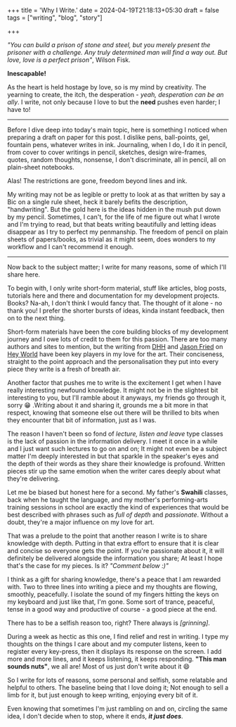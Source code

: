 +++
title = 'Why I Write.'
date = 2024-04-19T21:18:13+05:30
draft = false
tags = ["writing", "blog", "story"]

+++

_"You can build a prison of stone and steel, but you merely present the prisoner with a challenge. Any truly determined man will find a way out. But love, love is a perfect prison"_, Wilson Fisk.

**Inescapable!**

As the heart is held hostage by love, so is my mind by creativity. The yearning to create, the itch, the desperation - _yeah, desperation can be an ally_. I write, not only because I love to but the **need** pushes even harder; I have to!

---

Before I dive deep into today's main topic, here is something I noticed when preparing a draft on paper for this post. I dislike pens, ball-points, gel, fountain pens, whatever writes in ink. Journaling, when I do, I do it in pencil, from cover to cover writings in pencil, sketches, design wire-frames, quotes, random thoughts, nonsense, I don't discriminate, all in pencil, all on plain-sheet notebooks.

Alas! The restrictions are gone, freedom beyond lines and ink.

My writing may not be as legible or pretty to look at as that written by say a Bic on a single rule sheet, heck it barely befits the description, "handwriting". But the gold here is the ideas hidden in the mush put down by my pencil. Sometimes, I can't, for the life of me figure out what I wrote and I'm trying to read, but that beats writing beautifully and letting ideas disappear as I try to perfect my penmanship. The freedom of pencil on plain sheets of papers/books, as trivial as it might seem, does wonders to my workflow and I can't recommend it enough.

---

Now back to the subject matter; I write for many reasons, some of which I'll share here.

To begin with, I only write short-form material, stuff like articles, blog posts, tutorials here and there and documentation for my development projects. Books? Na-ah, I don't think I would fancy that. The thought of it alone - no thank you! I prefer the shorter bursts of ideas, kinda instant feedback, then on to the next thing.

Short-form materials have been the core building blocks of my development journey and I owe lots of credit to them for this passion. There are too many authors and sites to mention, but the writing from [DHH](https://world.hey.com/dhh) and [Jason Fried](https://world.hey.com/jason) on [Hey World](https://www.hey.com/world/) have been key players in my love for the art. Their conciseness, straight to the point approach and the personalisation they put into every piece they write is a fresh of breath air.

Another factor that pushes me to write is the excitement I get when I have really interesting newfound knowledge. It might not be in the slightest bit interesting to you, but I'll ramble about it anyways, my friends go through it, sorry :grin: .Writing about it and sharing it, grounds me a bit more in that respect, knowing that someone else out there will be thrilled to bits when they encounter that bit of information, just as I was.

The reason I haven't been so fond of _lecture, listen and leave_ type classes is the lack of passion in the information delivery. I meet it once in a while and I just want such lectures to go on and on; It might not even be a subject matter I'm deeply interested in but that sparkle in the speaker's eyes and the depth of their words as they share their knowledge is profound. Written pieces stir up the same emotion when the writer cares deeply about what they're delivering.

Let me be biased but honest here for a second. My father's **Swahili** classes, back when he taught the language, and my mother's performing-arts training sessions in school are exactly the kind of experiences that would be best described with phrases such as _full of depth_ and _passionate_. Without a doubt, they're a major influence on my love for art.

That was a prelude to the point that another reason I write is to share knowledge with depth. Putting in that extra effort to ensure that it is clear and concise so everyone gets the point. If you're passionate about it, it will definitely be delivered alongside the information you share; At least I hope that's the case for my pieces. Is it? _"Comment below :)"_

I think as a gift for sharing knowledge, there's a peace that I am rewarded with. Two to three lines into writing a piece and my thoughts are flowing, smoothly, peacefully. I isolate the sound of my fingers hitting the keys on my keyboard and just like that, I'm gone. Some sort of trance, peaceful, tense in a good way and productive of course - a good piece at the end.

There has to be a selfish reason too, right? There always is _[grinning]_.

During a week as hectic as this one, I find relief and rest in writing. I type my thoughts on the things I care about and my computer listens, keen to register every key-press, then it displays its response on the screen. I add more and more lines, and it keeps listening, it keeps responding. **"This man sounds nuts"**, we all are! Most of us just don't write about it :smile:

So I write for lots of reasons, some personal and selfish, some relatable and helpful to others. The baseline being that I love doing it; Not enough to sell a limb for it, but just enough to keep writing, enjoying every bit of it.

Even knowing that sometimes I'm just rambling on and on, circling the same idea, I don't decide when to stop, where it ends, **_it just does_**.
